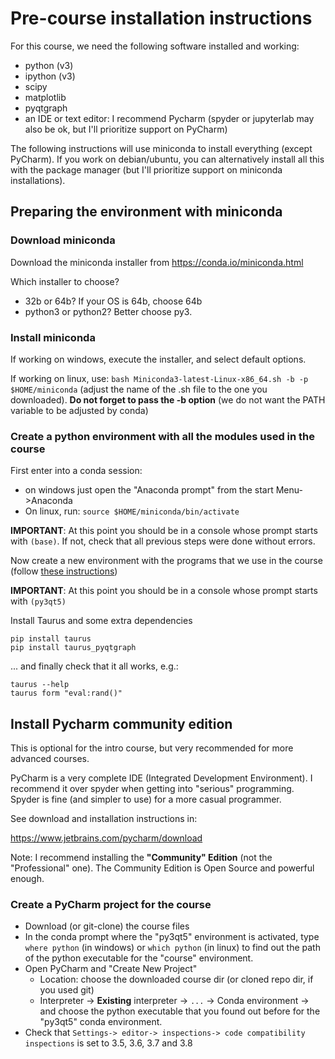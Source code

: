 # Pre-course installation instructions

For this course, we need the following software installed and working:
- python (v3)
- ipython (v3)
- scipy
- matplotlib
- pyqtgraph
- an IDE or text editor: I recommend Pycharm (spyder or jupyterlab may also be ok, but I'll prioritize support on PyCharm)

The following instructions will use miniconda to install everything (except PyCharm). If you work on debian/ubuntu, you can alternatively install all this with the package manager (but I'll prioritize support on miniconda installations).


## Preparing the environment with miniconda

### Download miniconda
Download the miniconda installer from https://conda.io/miniconda.html

Which installer to choose?
- 32b or 64b? If your OS is 64b, choose 64b
- python3 or python2? Better choose py3.

### Install miniconda
If working on windows, execute the installer, and select default options.

If working on linux, use: `bash Miniconda3-latest-Linux-x86_64.sh -b -p $HOME/miniconda`  (adjust the name of the .sh file to the one you downloaded). **Do not forget to pass the -b option** (we do not want the PATH variable to be adjusted by conda)

### Create a python environment with all the modules used in the course

First enter into a conda session:

- on windows just open the "Anaconda prompt" from the start Menu->Anaconda
- On linux, run: `source $HOME/miniconda/bin/activate`

**IMPORTANT**: At this point you should be in a console whose prompt starts with `(base)`. If not, check that all previous steps were done without errors.

Now create a new environment with the programs that we use in the course (follow
[these instructions](http://taurus-scada.org/users/getting_started.html#installing-in-a-conda-environment-windows-and-linux))

**IMPORTANT**: At this point you should be in a console whose prompt starts with `(py3qt5)`

Install Taurus and some extra dependencies

```
pip install taurus
pip install taurus_pyqtgraph
```


... and finally check that it all works, e.g.:

```
taurus --help
taurus form "eval:rand()"
```

## Install Pycharm community edition

This is optional for the intro course, but very recommended for more advanced courses.

PyCharm is a very complete IDE (Integrated Development Environment). I recommend it over spyder when getting into "serious" programming. Spyder is fine (and simpler to use) for a more casual programmer.

See download and installation instructions in:

https://www.jetbrains.com/pycharm/download

Note: I recommend installing the **"Community" Edition** (not the "Professional" one). The Community Edition is Open Source and powerful enough.


### Create a PyCharm project for the course

- Download (or git-clone) the course files
- In the conda prompt where the "py3qt5" environment is activated, type 
  `where python` (in windows) or `which python` (in linux) to find out the path 
  of the python executable for the "course" environment.
- Open PyCharm and "Create New Project"
  - Location: choose the downloaded course dir (or cloned repo dir, if you used git)
  - Interpreter -> **Existing** interpreter -> `...` -> Conda environment -> 
  and choose the python executable that you found out before for the "py3qt5" conda environment.
- Check that `Settings-> editor-> inspections-> code compatibility inspections` is set to 3.5, 3.6, 3.7 and 3.8

